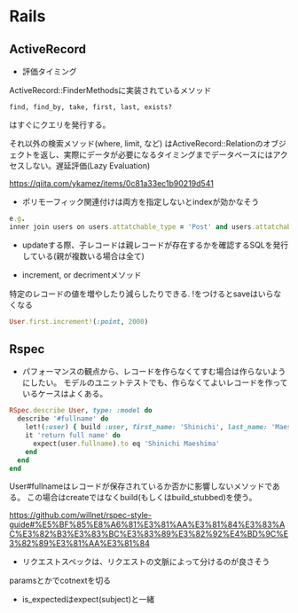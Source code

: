 # Rails

## ActiveRecord

- 評価タイミング

ActiveRecord::FinderMethodsに実装されているメソッド
```
find, find_by, take, first, last, exists?
```
はすぐにクエリを発行する。

それ以外の検索メソッド(where, limit, など)
はActiveRecord::Relationのオブジェクトを返し、実際にデータが必要になるタイミングまでデータベースにはアクセスしない。遅延評価(Lazy Evaluation)

https://qiita.com/ykamez/items/0c81a33ec1b90219d541

- ポリモーフィック関連付けは両方を指定しないとindexが効かなそう
```ruby
e.g.
inner join users on users.attatchable_type = 'Post' and users.attatchable_id = posts.id
```

- updateする際、子レコードは親レコードが存在するかを確認するSQLを発行している(親が複数いる場合は全て)

- increment, or decrimentメソッド

特定のレコードの値を増やしたり減らしたりできる. !をつけるとsaveはいらなくなる
```ruby
User.first.increment!(:point, 2000)
```

## Rspec

- パフォーマンスの観点から、レコードを作らなくてすむ場合は作らないようにしたい。
モデルのユニットテストでも、作らなくてよいレコードを作っているケースはよくある。
```ruby
RSpec.describe User, type: :model do
  describe '#fullname' do
    let!(:user) { build :user, first_name: 'Shinichi', last_name: 'Maeshima' }
    it 'return full name' do
      expect(user.fullname).to eq 'Shinichi Maeshima'
    end
  end
end
```

User#fullnameはレコードが保存されているか否かに影響しないメソッドである。
この場合はcreateではなくbuild(もしくはbuild_stubbed)を使う。

https://github.com/willnet/rspec-style-guide#%E5%BF%85%E8%A6%81%E3%81%AA%E3%81%84%E3%83%AC%E3%82%B3%E3%83%BC%E3%83%89%E3%82%92%E4%BD%9C%E3%82%89%E3%81%AA%E3%81%84 


- リクエストスペックは、リクエストの文脈によって分けるのが良さそう

paramsとかでcotnextを切る

- is_expectedはexpect(subject)と一緒










